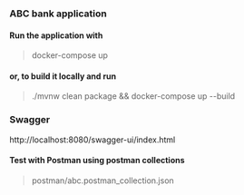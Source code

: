 ### ABC bank application

#### Run the application with 

>docker-compose up

#### or, to build it locally and run

>./mvnw clean package && docker-compose up --build

### Swagger

http://localhost:8080/swagger-ui/index.html

#### Test with Postman using postman collections

>postman/abc.postman_collection.json
